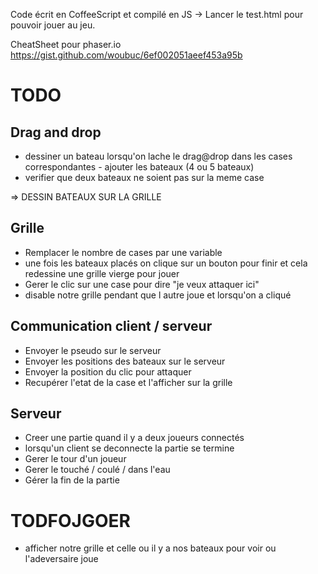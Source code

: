 Code écrit en CoffeeScript et compilé en JS
-> Lancer le test.html pour pouvoir jouer au jeu.

CheatSheet pour phaser.io
https://gist.github.com/woubuc/6ef002051aeef453a95b

# TODO

## Drag and drop

- dessiner un bateau lorsqu'on lache le drag@drop dans les cases correspondantes - ajouter les bateaux (4 ou 5 bateaux)
- verifier que deux bateaux ne soient pas sur la meme case

=> DESSIN BATEAUX SUR LA GRILLE

## Grille

- Remplacer le nombre de cases par une variable
- une fois les bateaux placés on clique sur un bouton pour finir et cela redessine une grille vierge pour jouer
- Gerer le clic sur une case pour dire "je veux attaquer ici"
- disable notre grille pendant que l autre joue et lorsqu'on a cliqué

## Communication client / serveur

- Envoyer le pseudo sur le serveur
- Envoyer les positions des bateaux sur le serveur
- Envoyer la position du clic pour attaquer
- Recupérer l'etat de la case et l'afficher sur la grille

## Serveur

- Creer une partie quand il y a deux joueurs connectés
- lorsqu'un client se deconnecte la partie se termine
- Gerer le tour d'un joueur
- Gerer le touché / coulé / dans l'eau
- Gérer la fin de la partie

# TODFOJGOER

- afficher notre grille et celle ou il y a nos bateaux pour voir ou l'adeversaire joue
